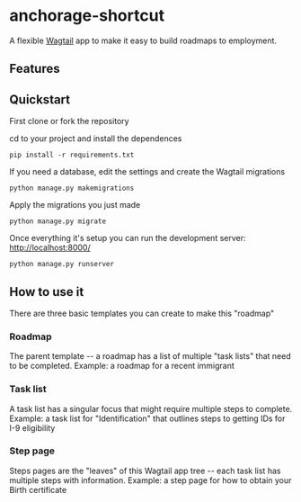 # anchorage-shortcut #

A flexible [Wagtail](https://wagtail.io/) app to make it easy to build roadmaps to employment.

## Features ##


## Quickstart ##

First clone or fork the repository

cd to your project and install the dependences

    pip install -r requirements.txt

If you need a database, edit the settings and create the Wagtail migrations

    python manage.py makemigrations

Apply the migrations you just made

    python manage.py migrate

Once everything it's setup you can run the development server: [http://localhost:8000/](http://localhost:8000/)

    python manage.py runserver

## How to use it ##

There are three basic templates you can create to make this "roadmap"

### Roadmap ###
The parent template -- a roadmap has a list of multiple "task lists" that need to be completed.
Example: a roadmap for a recent immigrant

### Task list ###
A task list has a singular focus that might require multiple steps to complete.
Example: a task list for "Identification" that outlines steps to getting IDs for I-9 eligibility

### Step page ###
Steps pages are the "leaves" of this Wagtail app tree -- each task list has multiple steps with information.
Example: a step page for how to obtain your Birth certificate